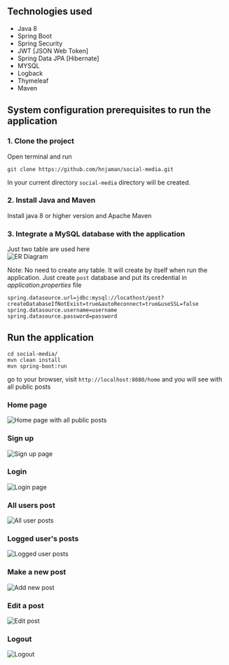 ## Technologies used
- Java 8
- Spring Boot
- Spring Security
- JWT [JSON Web Token]
- Spring Data JPA [Hibernate]
- MYSQL
- Logback
- Thymeleaf
- Maven

## System configuration prerequisites to run the application
### 1. Clone the project
Open terminal and run
````
git clone https://github.com/hnjaman/social-media.git
````
In your current directory ``social-media`` directory will be created.

### 2. Install Java and Maven
Install java 8 or higher version and Apache Maven 

### 3. Integrate a MySQL database with the application
Just two table are used here  
![ER Diagram](readme-images/ER-diagram.JPG)

Note: No need to create any table. It will create by itself when run the application. Just create ```post``` database
and put its credential in *application.properties* file 
```
spring.datasource.url=jdbc:mysql://locathost/post?createDatabaseIfNotExist=true&autoReconnect=true&useSSL=false
spring.datasource.username=username
spring.datasource.password=password
```

## Run the application
````
cd social-media/
mvn clean install
mvn spring-boot:run
````

go to your browser, visit ``http://localhost:8080/home`` and you will see with all public posts

### Home page
![Home page with all public posts](readme-images/home.JPG)

### Sign up
![Sign up page](readme-images/signup.JPG)

### Login
![Login page](readme-images/login.JPG)

### All users post
![All user posts](readme-images/allposts.JPG)

### Logged user's posts
![Logged user posts](readme-images/userposts.JPG)

### Make a new post
![Add new post](readme-images/addpost.JPG)

### Edit a post
![Edit post](readme-images/editpost.JPG)

### Logout
![Logout](readme-images/logout.JPG)
